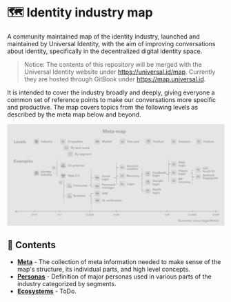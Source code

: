 # 🗺 Identity industry map

A community maintained map of the identity industry, launched and maintained by Universal Identity, with the aim of improving conversations about identity, specifically in the  decentralized digital identity space.

> Notice: The contents of this repository will be merged with the Universal Identity website under <https://universal.id/map>. Currently they are hosted through GitBook under <https://map.universal.id>.

It is intended to cover the industry broadly and deeply, giving everyone a common set of reference points to make our conversations more specific and productive. The map covers topics from the following levels as described by the meta map below and beyond.

![Meta map and examples][meta-map]

[meta-map]: meta/images/meta-map.png

## 🌳 Contents

- **[Meta](meta/readme.md)** - The collection of meta information needed to make sense of the map's structure, its individual parts, and high level concepts.
- **[Personas](personas/readme.md)** - Definition of major personas used in various parts of the industry categorized by segments.
- **[Ecosystems](ecosystems/readme.md)** - ToDo.
